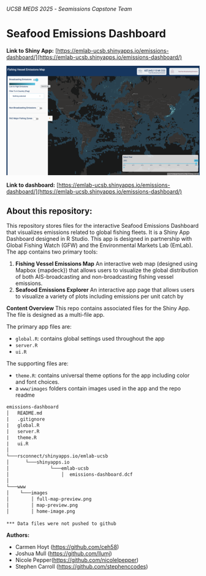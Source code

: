 *UCSB MEDS 2025* - *Seamissions Capstone Team*

# Seafood Emissions Dashboard
**Link to Shiny App:** [https://emlab-ucsb.shinyapps.io/emissions-dashboard/](https://emlab-ucsb.shinyapps.io/emissions-dashboard/)

<img src="www/images/full-map-preview.png" width="800"/>

**Link to dashboard:** [https://emlab-ucsb.shinyapps.io/emissions-dashboard/](https://emlab-ucsb.shinyapps.io/emissions-dashboard/)

## About this repository:
This repository stores files for the interactive Seafood Emissions Dashboard that visualizes emissions related to global fishing fleets. It is a Shiny App Dashboard designed in R Studio. This app is designed in partnership with Global Fishing Watch (GFW) and the Environmental Markets Lab (EmLab). The app contains two primary tools:
1) **Fishing Vessel Emissions Map** An interactive web map (designed using Mapbox {mapdeck}) that allows users to visualize the global distribution of both AIS-broadcasting and non-broadcasting fishing vessel emissions.
2) **Seafood Emissions Explorer** An interactive app page that allows users to visualize a variety of plots including emissions per unit catch by 
 
**Content Overview**
This repo contains associated files for the Shiny App. The file is designed as a multi-file app.

The primary app files are:
- `global.R`: contains global settings used throughout the app
- `server.R`
- `ui.R`

The supporting files are:
- `theme.R`: contains universal theme options for the app including color and font choices.
- a `www/images` folders contain images used in the app and the repo readme

```
emissions-dashboard
│   README.md
|   .gitignore
|   global.R
|   server.R
|   theme.R
|   ui.R
│
└───rsconnect/shinyapps.io/emlab-ucsb
│      └───shinyapps.io
│               └───emlab-ucsb
│                   │  emissions-dashboard.dcf
│              
└───www
│    └───images
│        │ full-map-preview.png
│        │ map-preview.png
│        │ home-image.png

*** Data files were not pushed to github
```

**Authors:**
- Carmen Hoyt (https://github.com/ceh58)
- Joshua Mull (https://github.com/llumj)
- Nicole Pepper(https://github.com/nicolelpepper)
- Stephen Carroll (https://github.com/stephenccodes)


